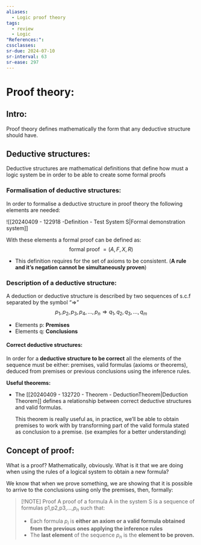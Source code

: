 ```yaml
---
aliases:
  - Logic proof theory
tags:
  - review
  - Logic
"References:": 
cssclasses:
sr-due: 2024-07-10
sr-interval: 63
sr-ease: 297
---
```

# Proof theory: 
## Intro: 
Proof theory defines mathematically the form that any deductive structure should have. 
## Deductive structures: 
Deductive structures are mathematical definitions that define how must a logic system be in order to be able to create some formal proofs
### Formalisation of deductive structures: 
In order to formalise a deductive structure in proof theory the following elements are needed: 

![[20240409 - 122918 -Definition - Test System S|Formal demonstration system]]

With these elements a formal proof can be defined as: 
$$
\text{formal proof } = (A,F,X,R)
$$
+ This definition requires for the set of axioms to be consistent. (**A rule and it’s negation cannot be simultaneously proven**)
### Description of a deductive structure: 
A deduction or deductive structure is described by two sequences of s.c.f separated by the symbol “$\Rightarrow$”
$$
p_1, p_2,p_3, p_4,...,p_n \Rightarrow q_1, q_2,q_3,...,q_m
$$
+ Elements p: **Premises**
+ Elements q: **Conclusions** 

#### Correct deductive structures: 
In order for a **deductive structure to be correct** all the elements of the sequence must be either: premises, valid formulas (axioms or theorems), deduced from premises or previous conclusions using the inference rules. 

**Useful theorems:**
+ The [[20240409 - 132720 - Theorem - DeductionTheorem|Deduction Theorem]] defines a relationship between correct deductive structures and valid formulas. 
	
	This theorem is really useful as, in practice, we’ll be able to obtain premises to work with by transforming part of the valid formula stated as conclusion to a premise. (se examples for a better understanding)
## Concept of proof:
What is a proof? Mathematically, obviously.
What is it that we are doing when using the rules of a logical system to obtain a new formula?

We know that when we prove something, we are showing that it is possible to arrive to the conclusions using only the premises, then, formally: 

> [!NOTE] Proof
> A proof of a formula A in the system S is a sequence of formulas p1,p2,p3,…,$p_n$ such that: 
> + Each formula $p_i$ is **either an axiom or a valid formula obtained from the previous ones applying the inference rules**
> + The **last element** of the sequence $p_n$ is the **element to be proven.**
> 
> 
